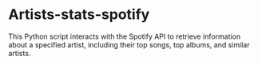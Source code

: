# Artists-stats-spotify
This Python script interacts with the Spotify API to retrieve information about a specified artist, including their top songs, top albums, and similar artists.
